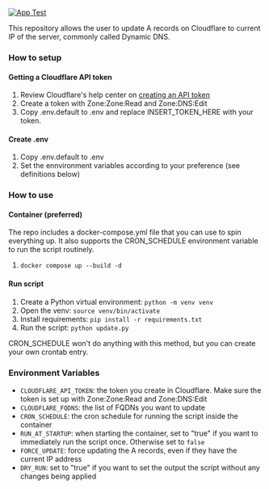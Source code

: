 [![App Test](https://github.com/pathofleastresistor/cf-ddns/actions/workflows/python-app.yml/badge.svg)](https://github.com/pathofleastresistor/cf-ddns/actions/workflows/python-app.yml)

This repository allows the user to update A records on Cloudflare to current IP of the server, commonly called Dynamic DNS.

### How to setup

#### Getting a Cloudflare API token
1. Review Cloudflare's help center on [creating an API token](https://developers.cloudflare.com/fundamentals/api/get-started/create-token/)
2. Create a token with Zone:Zone:Read and Zone:DNS:Edit
3. Copy .env.default to .env and replace INSERT_TOKEN_HERE with your token.

#### Create .env
1. Copy .env.default to .env
2. Set the ennvironment variables according to your preference (see definitions below)

### How to use

#### Container (preferred)
The repo includes a docker-compose.yml file that you can use to spin everything up. It also supports the CRON_SCHEDULE environment variable to run the script routinely.

1. `docker compose up --build -d`

#### Run script
1. Create a Python virtual environment: `python -m venv venv`
2. Open the venv: `source venv/bin/activate`
3. Install requirements: `pip install -r requirements.txt`
4. Run the script: `python update.py`

CRON_SCHEDULE won't do anything with this method, but you can create your own crontab entry.

### Environment Variables

* `CLOUDFLARE_API_TOKEN`: the token you create in Cloudflare. Make sure the token is set up with Zone:Zone:Read and Zone:DNS:Edit
* `CLOUDFLARE_FQDNS`: the list of FQDNs you want to update
* `CRON_SCHEDULE`: the cron schedule for running the script inside the container
* `RUN_AT_STARTUP`: when starting the container, set to "true" if you want to immediately run the script once. Otherwise set to `false`
* `FORCE_UPDATE`: force updating the A records, even if they have the current IP address
* `DRY_RUN`: set to "true" if you want to set the output the script without any changes being applied
